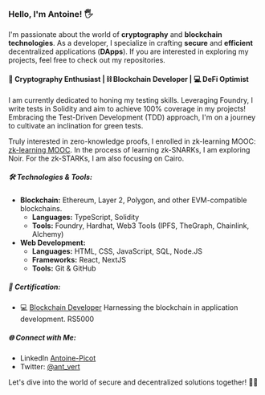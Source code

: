 ### Hello, I'm **Antoine**! 🖐️

I'm passionate about the world of **cryptography** and **blockchain technologies**. As a developer, I specialize in crafting **secure** and **efficient** decentralized applications (**DApps**). If you are interested in exploring my projects, feel free to check out my repositories.

#### 🔐 Cryptography Enthusiast | ⛓️ Blockchain Developer | 💻 DeFi Optimist

I am currently dedicated to honing my testing skills. Leveraging Foundry, I write tests in Solidity and aim to achieve 100% coverage in my projects! 
Embracing the Test-Driven Development (TDD) approach, I'm on a journey to cultivate an inclination for green tests.

Truly interested in zero-knowledge proofs, I enrolled in zk-learning MOOC: [zk-learning MOOC](https://zk-learning.org/).
In the process of learning zk-SNARKs, I am exploring Noir. For the zk-STARKs, I am also focusing on Cairo.


##### 🛠️ Technologies & Tools:

- **Blockchain:** Ethereum, Layer 2, Polygon, and other EVM-compatible blockchains.
  - **Languages:** TypeScript, Solidity
  - **Tools:** Foundry, Hardhat, Web3 Tools (IPFS, TheGraph, Chainlink, Alchemy)
- **Web Development:**
  - **Languages:** HTML, CSS, JavaScript, SQL, Node.JS
  - **Frameworks:** React, NextJS
  - **Tools:** Git & GitHub
 
##### 📜 Certification:

- 💻 [Blockchain Developer](https://certificate.bcdiploma.com/check/4594C7785EC8CED64D48014E6F99A499F67B9DA59DA7FEFC9C11530AC1393A6Fc0VQNmhBK1lINDlLTDkrMW1uMEdNM2hmUGZLcXNFUWxoZ2pmM2dBVXZSU0RMSWxz) Harnessing the blockchain in application development. RS5000

##### 🌐 Connect with Me:

- LinkedIn [Antoine-Picot](https://linkedin.com/in/antoine-picot-176320155/)
- Twitter: [@ant_vert](https://twitter.com/ant_vert)

Let's dive into the world of secure and decentralized solutions together! 💼🚀

